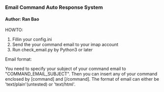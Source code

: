 ### Email Command Auto Response System
#### Author: Ran Bao

HOWTO:

1. Fillin your config.ini
2. Send the your command email to your imap account
3. Run check_email.py by Python3 or later


Email format:

You need to specify your subject of your command email to "COMMAND\_EMAIL\_SUBJECT". Then you can insert any of your command enclosed by [command] and [/command]. The format of email can either be 'text/plain'(untested) or 'text/html'.

